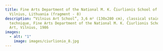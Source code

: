 ```yaml
---
title: Fine Arts Department of the National M. K. Čiurlionis School of Art,
  Vilnius, Lithuania (fragment - 8)
description: “Vilnius Art School”, 3,6 m² (130x280 cm), classical stained glass
  technique, Fine Arts Department of the National M. K. Čiurlionis School of
  Art, Vilnius, 1986
images:
  - alt: "1"
    image: images/ciurlionio_8.jpg
---
```

